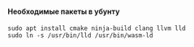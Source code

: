 
#### Необходимые пакеты в убунту
```shell script
sudo apt install cmake ninja-build clang llvm lld
sudo ln -s /usr/bin/lld /usr/bin/wasm-ld
```
